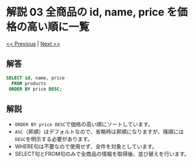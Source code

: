 # 解説 03 全商品の id, name, price を価格の高い順に一覧

[<< Previous](02_explanation.md) | [Next >>](04_explanation.md)

## 解答

```sql
SELECT id, name, price
  FROM products
 ORDER BY price DESC;
```

## 解説

- `ORDER BY price DESC`で価格の高い順にソートしています。
- `ASC`（昇順）はデフォルトなので、省略時は昇順になりますが、降順には`DESC`を明示する必要があります。
- WHERE句は不要なので使用せず、全件を対象としています。
- SELECT句とFROM句のみで全商品の情報を取得後、並び替えを行います。